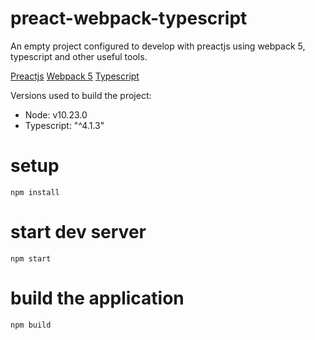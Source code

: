 # preact-webpack-typescript
 An empty project configured to develop with preactjs using webpack 5, typescript and other useful tools.

[Preactjs](https://github.com/preactjs/preact)
[Webpack 5](https://github.com/webpack/webpack)
[Typescript](https://github.com/microsoft/TypeScript)

Versions used to build the project:
* Node: v10.23.0
* Typescript: "^4.1.3"

# setup
```
npm install
```

# start dev server
```
npm start
```

# build the application
```
npm build
```
